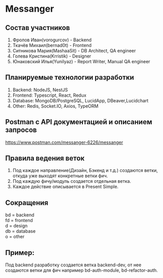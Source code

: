 # Messanger

## Состав участников
1. Фролов Иван(vorogurcov) - Backend
2. Ткачёв Михаил(bernad0t) - Frontend
3. Ситникова Мария(MashaaSit) - DB Architect, QA engineer
4. Голева Кристина(Krristik) - Designer
5. Юнаковский Илья(Yunilyaz) - Report Writer, Manual QA engineer

## Планируемые технологии разработки
1. Backend: NodeJS, NestJS
2. Frontend: Typescript, React, Redux
3. Database: MongoDB/PostgreSQL, LucidApp, DBeaver,Lucidchart
4. Other: Redis, Socket.IO, Axios, TypeORM
   
## Postman с API документацией и описанием запросов
https://www.postman.com/messanger-6226/messanger

## Правила ведения веток
1. Под каждое направление(Дизайн, Бэкенд и т.д.) создаются ветки, откуда уже выходят конкретные ветки фич.
2. Под каждую фичу/модуль создается отдельная ветка.
3. Каждое действие описывается в Present Simple.
## Сокращения
bd = backend  
fd = frontend  
d = design  
db = database  
o = other  
## Пример:
Под backend разработку создается ветка backend-dev, от нее создаются ветки для фич например bd-auth-module, bd-refactor-auth.  
